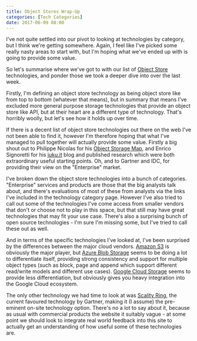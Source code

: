 ```yaml
---
title: Object Stores Wrap-Up
categories: [Tech Categories]
date: 2017-06-09 08:00
---
```

I've not quite settled into our pivot to looking at technologies by category, but I think we're getting somewhere.  Again, I feel like I've picked some really nasty areas to start with, but I'm hoping what we've ended up with is going to provide some value.

So let's summarise where we've got to with our list of [Object Store](/tech-categories/object-stores/) technologies, and ponder those we took a deeper dive into over the last week.
<!--more-->

Firstly, I'm defining an object store technology as being object store like from top to bottom (whatever that means), but in summary that means I've excluded more general purpose storage technologies that provide an object store like API, but at their heart are a different type of technology.  That's horribly woolly, but let's see how it holds up over time.

If there is a decent list of object store technologies out there on the web I've not been able to find it, however I'm therefore hoping that what I've managed to pull together will actually provide some value.  Firstly a big shout out to Philippe Nicolas for his [Object Storage Map](/http://www.theregister.co.uk/2016/07/15/the_history_boys_cas_and_object_storage_map/), and Enrico Signoretti for his [juku.it](http://www.juku.it) blog and published research which were both extraordinary useful starting points.  Oh, and to Gartner and IDC, for providing their view on the "Enterprise" market.

I've broken down the object store technologies into a bunch of categories.  "Enterprise" services and products are those that the big analysts talk about, and there's evaluations of most of these from analysts via the links I've included in the technology category page.  However I've also tried to call out some of the technologies I've come access from smaller vendors that don't or choose not to play in this space, but that still may have great technologies that may fit your use case.  There's also a surprising bunch of open source technologies - I'm sure I'm missing some, but I've tried to call these out as well.

And in terms of the specific technologies I've looked at, I've been surprised by the differences between the major cloud vendors.  [Amazon S3](/technologies/amazon-s3/) is obviously the major player, but [Azure Blob Storage](/technologies/azure-blob-storage/) seems to be doing a lot to differentiate itself, providing strong consistency and support for multiple object types (such as block, page and append which support different read/write models and different use cases).  [Google Cloud Storage](/technologies/google-cloud-storage/) seems to provide less differentiation, but obviously gives you heavy integration into the Google Cloud ecosystem.

The only other technology we had time to look at was [Scality Ring](/technologies/scality-ring), the current favoured technology by Gartner, making it (I assume) the pre-eminent on-site technology option.  There's no a lot to say about it, because as usual with commercial products the website it suitably vague - at some point we should look to integrate real world feedback into this site to actually get an understanding of how useful some of these technologies are.